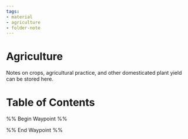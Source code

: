 ```yaml
---
tags:
- material
- agriculture
- folder-note
---
```

# Agriculture

Notes on crops, agricultural practice, and other domesticated plant yield can be stored here.

# Table of Contents

%% Begin Waypoint %%


%% End Waypoint %%
